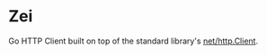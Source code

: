 # Zei

Go HTTP Client built on top of the standard library's [net/http.Client].

[net/http.Client]: https://pkg.go.dev/net/http#Client
